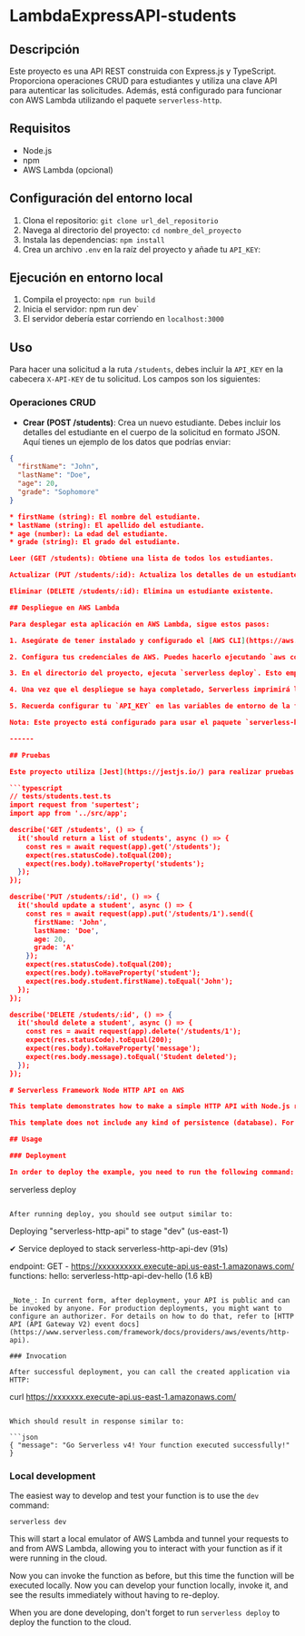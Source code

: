 <!--
title: 'AWS Simple HTTP Endpoint example in NodeJS'
description: 'This template demonstrates how to make a simple HTTP API with Node.js running on AWS Lambda and API Gateway using the Serverless Framework.'
layout: Doc
framework: v4
platform: AWS
language: nodeJS
authorLink: 'https://github.com/serverless'
authorName: 'Serverless, Inc.'
authorAvatar: 'https://avatars1.githubusercontent.com/u/13742415?s=200&v=4'
-->
# LambdaExpressAPI-students

## Descripción

Este proyecto es una API REST construida con Express.js y TypeScript. Proporciona operaciones CRUD para estudiantes y utiliza una clave API para autenticar las solicitudes. Además, está configurado para funcionar con AWS Lambda utilizando el paquete `serverless-http`.

## Requisitos

- Node.js
- npm
- AWS Lambda (opcional)

## Configuración del entorno local

1. Clona el repositorio: `git clone url_del_repositorio`
2. Navega al directorio del proyecto: `cd nombre_del_proyecto`
3. Instala las dependencias: `npm install`
4. Crea un archivo `.env` en la raíz del proyecto y añade tu `API_KEY`: 

## Ejecución en entorno local

1. Compila el proyecto: `npm run build`
2. Inicia el servidor: npm run dev`
3. El servidor debería estar corriendo en `localhost:3000`

## Uso

Para hacer una solicitud a la ruta `/students`, debes incluir la `API_KEY` en la cabecera `X-API-KEY` de tu solicitud.
Los campos son los siguientes:

### Operaciones CRUD

- **Crear (POST /students)**: Crea un nuevo estudiante. Debes incluir los detalles del estudiante en el cuerpo de la solicitud en formato JSON. Aquí tienes un ejemplo de los datos que podrías enviar:

```json
{
  "firstName": "John",
  "lastName": "Doe",
  "age": 20,
  "grade": "Sophomore"
}

* firstName (string): El nombre del estudiante.
* lastName (string): El apellido del estudiante.
* age (number): La edad del estudiante.
* grade (string): El grado del estudiante.

Leer (GET /students): Obtiene una lista de todos los estudiantes.

Actualizar (PUT /students/:id): Actualiza los detalles de un estudiante existente. Debes incluir los nuevos detalles del estudiante en el cuerpo de la solicitud.

Eliminar (DELETE /students/:id): Elimina un estudiante existente.

## Despliegue en AWS Lambda

Para desplegar esta aplicación en AWS Lambda, sigue estos pasos:

1. Asegúrate de tener instalado y configurado el [AWS CLI](https://aws.amazon.com/cli/) y el [Serverless Framework](https://www.serverless.com/framework/docs/getting-started/).

2. Configura tus credenciales de AWS. Puedes hacerlo ejecutando `aws configure` y siguiendo las instrucciones, o configurando las variables de entorno `AWS_ACCESS_KEY_ID`, `AWS_SECRET_ACCESS_KEY` y `AWS_REGION`.

3. En el directorio del proyecto, ejecuta `serverless deploy`. Esto empaquetará y desplegará tu aplicación en AWS Lambda.

4. Una vez que el despliegue se haya completado, Serverless imprimirá la URL de tu API en la consola. Puedes usar esta URL para interactuar con tu API.

5. Recuerda configurar tu `API_KEY` en las variables de entorno de la función Lambda en la consola de AWS.

Nota: Este proyecto está configurado para usar el paquete `serverless-http`, que permite a Express.js funcionar en AWS Lambda.

------

## Pruebas

Este proyecto utiliza [Jest](https://jestjs.io/) para realizar pruebas unitarias. Aquí tienes algunos ejemplos de cómo podrías escribir y ejecutar pruebas para las rutas de tu API:

```typescript
// tests/students.test.ts
import request from 'supertest';
import app from '../src/app';

describe('GET /students', () => {
  it('should return a list of students', async () => {
    const res = await request(app).get('/students');
    expect(res.statusCode).toEqual(200);
    expect(res.body).toHaveProperty('students');
  });
});

describe('PUT /students/:id', () => {
  it('should update a student', async () => {
    const res = await request(app).put('/students/1').send({
      firstName: 'John',
      lastName: 'Doe',
      age: 20,
      grade: 'A'
    });
    expect(res.statusCode).toEqual(200);
    expect(res.body).toHaveProperty('student');
    expect(res.body.student.firstName).toEqual('John');
  });
});

describe('DELETE /students/:id', () => {
  it('should delete a student', async () => {
    const res = await request(app).delete('/students/1');
    expect(res.statusCode).toEqual(200);
    expect(res.body).toHaveProperty('message');
    expect(res.body.message).toEqual('Student deleted');
  });
});

# Serverless Framework Node HTTP API on AWS

This template demonstrates how to make a simple HTTP API with Node.js running on AWS Lambda and API Gateway using the Serverless Framework.

This template does not include any kind of persistence (database). For more advanced examples, check out the [serverless/examples repository](https://github.com/serverless/examples/) which includes Typescript, Mongo, DynamoDB and other examples.

## Usage

### Deployment

In order to deploy the example, you need to run the following command:

```
serverless deploy
```

After running deploy, you should see output similar to:

```
Deploying "serverless-http-api" to stage "dev" (us-east-1)

✔ Service deployed to stack serverless-http-api-dev (91s)

endpoint: GET - https://xxxxxxxxxx.execute-api.us-east-1.amazonaws.com/
functions:
  hello: serverless-http-api-dev-hello (1.6 kB)
```

_Note_: In current form, after deployment, your API is public and can be invoked by anyone. For production deployments, you might want to configure an authorizer. For details on how to do that, refer to [HTTP API (API Gateway V2) event docs](https://www.serverless.com/framework/docs/providers/aws/events/http-api).

### Invocation

After successful deployment, you can call the created application via HTTP:

```
curl https://xxxxxxx.execute-api.us-east-1.amazonaws.com/
```

Which should result in response similar to:

```json
{ "message": "Go Serverless v4! Your function executed successfully!" }
```

### Local development

The easiest way to develop and test your function is to use the `dev` command:

```
serverless dev
```

This will start a local emulator of AWS Lambda and tunnel your requests to and from AWS Lambda, allowing you to interact with your function as if it were running in the cloud.

Now you can invoke the function as before, but this time the function will be executed locally. Now you can develop your function locally, invoke it, and see the results immediately without having to re-deploy.

When you are done developing, don't forget to run `serverless deploy` to deploy the function to the cloud.
